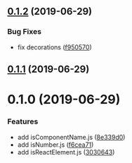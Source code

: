 ## [0.1.2](https://github.com/hrdtbs/filterjs/compare/v0.1.1...v0.1.2) (2019-06-29)


### Bug Fixes

* fix decorations ([f950570](https://github.com/hrdtbs/filterjs/commit/f950570))



## [0.1.1](https://github.com/hrdtbs/filterjs/compare/v0.1.0...v0.1.1) (2019-06-29)



# 0.1.0 (2019-06-29)


### Features

* add isComponentName.js ([8e339d0](https://github.com/hrdtbs/filterjs/commit/8e339d0))
* add isNumber.js ([f6cea71](https://github.com/hrdtbs/filterjs/commit/f6cea71))
* add isReactElement.js ([3030643](https://github.com/hrdtbs/filterjs/commit/3030643))



